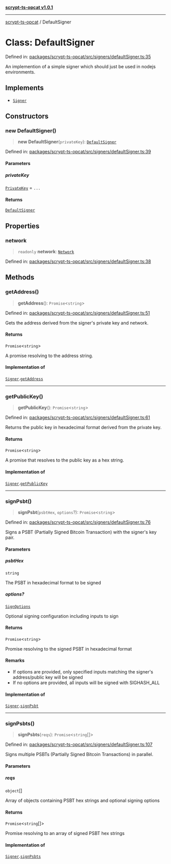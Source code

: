 [**scrypt-ts-opcat v1.0.1**](../README.md)

***

[scrypt-ts-opcat](../README.md) / DefaultSigner

# Class: DefaultSigner

Defined in: [packages/scrypt-ts-opcat/src/signers/defaultSigner.ts:35](https://github.com/OPCAT-Labs/ts-tools/blob/e67b8657b34dbf57f8a4f9bdf87cdc2742db16bb/packages/scrypt-ts-opcat/src/signers/defaultSigner.ts#L35)

An implemention of a simple signer which should just be used in nodejs environments.

## Implements

- [`Signer`](../interfaces/Signer.md)

## Constructors

### new DefaultSigner()

> **new DefaultSigner**(`privateKey`): [`DefaultSigner`](DefaultSigner.md)

Defined in: [packages/scrypt-ts-opcat/src/signers/defaultSigner.ts:39](https://github.com/OPCAT-Labs/ts-tools/blob/e67b8657b34dbf57f8a4f9bdf87cdc2742db16bb/packages/scrypt-ts-opcat/src/signers/defaultSigner.ts#L39)

#### Parameters

##### privateKey

[`PrivateKey`](PrivateKey.md) = `...`

#### Returns

[`DefaultSigner`](DefaultSigner.md)

## Properties

### network

> `readonly` **network**: [`Network`](Network.md)

Defined in: [packages/scrypt-ts-opcat/src/signers/defaultSigner.ts:38](https://github.com/OPCAT-Labs/ts-tools/blob/e67b8657b34dbf57f8a4f9bdf87cdc2742db16bb/packages/scrypt-ts-opcat/src/signers/defaultSigner.ts#L38)

## Methods

### getAddress()

> **getAddress**(): `Promise`\<`string`\>

Defined in: [packages/scrypt-ts-opcat/src/signers/defaultSigner.ts:51](https://github.com/OPCAT-Labs/ts-tools/blob/e67b8657b34dbf57f8a4f9bdf87cdc2742db16bb/packages/scrypt-ts-opcat/src/signers/defaultSigner.ts#L51)

Gets the address derived from the signer's private key and network.

#### Returns

`Promise`\<`string`\>

A promise resolving to the address string.

#### Implementation of

[`Signer`](../interfaces/Signer.md).[`getAddress`](../interfaces/Signer.md#getaddress)

***

### getPublicKey()

> **getPublicKey**(): `Promise`\<`string`\>

Defined in: [packages/scrypt-ts-opcat/src/signers/defaultSigner.ts:61](https://github.com/OPCAT-Labs/ts-tools/blob/e67b8657b34dbf57f8a4f9bdf87cdc2742db16bb/packages/scrypt-ts-opcat/src/signers/defaultSigner.ts#L61)

Returns the public key in hexadecimal format derived from the private key.

#### Returns

`Promise`\<`string`\>

A promise that resolves to the public key as a hex string.

#### Implementation of

[`Signer`](../interfaces/Signer.md).[`getPublicKey`](../interfaces/Signer.md#getpublickey)

***

### signPsbt()

> **signPsbt**(`psbtHex`, `options`?): `Promise`\<`string`\>

Defined in: [packages/scrypt-ts-opcat/src/signers/defaultSigner.ts:76](https://github.com/OPCAT-Labs/ts-tools/blob/e67b8657b34dbf57f8a4f9bdf87cdc2742db16bb/packages/scrypt-ts-opcat/src/signers/defaultSigner.ts#L76)

Signs a PSBT (Partially Signed Bitcoin Transaction) with the signer's key pair.

#### Parameters

##### psbtHex

`string`

The PSBT in hexadecimal format to be signed

##### options?

[`SignOptions`](../interfaces/SignOptions.md)

Optional signing configuration including inputs to sign

#### Returns

`Promise`\<`string`\>

Promise resolving to the signed PSBT in hexadecimal format

#### Remarks

- If options are provided, only specified inputs matching the signer's address/public key will be signed
- If no options are provided, all inputs will be signed with SIGHASH_ALL

#### Implementation of

[`Signer`](../interfaces/Signer.md).[`signPsbt`](../interfaces/Signer.md#signpsbt)

***

### signPsbts()

> **signPsbts**(`reqs`): `Promise`\<`string`[]\>

Defined in: [packages/scrypt-ts-opcat/src/signers/defaultSigner.ts:107](https://github.com/OPCAT-Labs/ts-tools/blob/e67b8657b34dbf57f8a4f9bdf87cdc2742db16bb/packages/scrypt-ts-opcat/src/signers/defaultSigner.ts#L107)

Signs multiple PSBTs (Partially Signed Bitcoin Transactions) in parallel.

#### Parameters

##### reqs

`object`[]

Array of objects containing PSBT hex strings and optional signing options

#### Returns

`Promise`\<`string`[]\>

Promise resolving to an array of signed PSBT hex strings

#### Implementation of

[`Signer`](../interfaces/Signer.md).[`signPsbts`](../interfaces/Signer.md#signpsbts)
